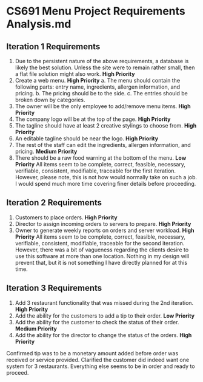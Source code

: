 ﻿
# CS691 Menu Project Requirements Analysis.md

## Iteration 1 Requirements

 1. Due to the persistent nature of the above requirements, a database is likely the best solution. Unless the site were to remain rather small, then a flat file solution might also work. **High Priority**
 2. Create a web menu. **High Priority**
	 a. The menu should contain the following parts: entry name, ingredients, allergen information, and pricing.
	 b. The pricing should be to the side.
	 c. The entries should be broken down by categories.
 3. The owner will be the only employee to add/remove menu items. **High Priority**
 4. The company logo will be at the top of the page. **High Priority**
 5. The tagline should have at least 2 creative stylings to choose from. **High Priority**
 6. An editable tagline should be near the logo. **High Priority**
 7. The rest of the staff can edit the ingredients, allergen information, and pricing. **Medium Priority**
 8. There should be a raw food warning at the bottom of the menu. **Low Priority**
All items seem to be complete, correct, feasible, necessary, verifiable, consistent, modifiable, traceable for the first iteration. However, please note, this is not how would normally take on such a job. I would spend much more time covering finer details before proceeding.

## Iteration 2 Requirements

 1. Customers to place orders. **High Priority**
 2. Director to assign incoming orders to servers to prepare. **High Priority**
 3. Owner to generate weekly reports on orders and server workload. **High Priority**
 All items seem to be complete, correct, feasible, necessary, verifiable, consistent, modifiable, traceable for the second iteration. However, there was a bit of vagueness regarding the clients desire to use this software at more than one location. Nothing in my design will prevent that, but it is not something I have directly planned for at this time.

## Iteration 3 Requirements

 1. Add 3 restaurant functionality that was missed during the 2nd iteration. **High Priority**
 2. Add the ability for the customers to add a tip to their order. **Low Priority**
 3. Add the ability for the customer to check the status of their order. **Medium Priority**
 4. Add the ability for the director to change the status of the orders. **High Priority**

 Confirmed tip was to be a monetary amount added before order was received or service provided. Clarified the customer did indeed want one system for 3 restaurants. Everything else seems to be in order and ready to proceed.